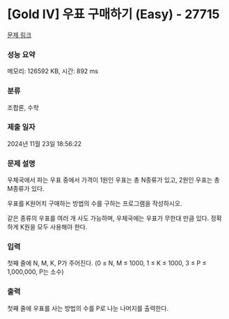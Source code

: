 # [Gold IV] 우표 구매하기 (Easy) - 27715 

[문제 링크](https://www.acmicpc.net/problem/27715) 

### 성능 요약

메모리: 126592 KB, 시간: 892 ms

### 분류

조합론, 수학

### 제출 일자

2024년 11월 23일 18:56:22

### 문제 설명

<p>우체국에서 파는 우표 중에서 가격이 1원인 우표는 총 N종류가 있고, 2원인 우표는 총 M종류가 있다.</p>

<p>우표를 K원어치 구매하는 방법의 수를 구하는 프로그램을 작성하시오.</p>

<p>같은 종류의 우표를 여러 개 사도 가능하며, 우체국에는 우표가 무한대 만큼 있다. 정확하게 K원을 모두 사용해야 한다.</p>

### 입력 

 <p>첫째 줄에 N, M, K, P가 주어진다. (0 ≤ N, M ≤ 1000, 1 ≤ K ≤ 1000, 3 ≤ P ≤ 1,000,000, P는 소수)</p>

### 출력 

 <p>첫째 줄에 우표를 사는 방법의 수를 P로 나눈 나머지를 출력한다.</p>

